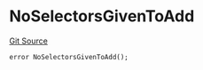 # NoSelectorsGivenToAdd
[Git Source](https://github.com/thrackle-io/tron/blob/bcd51b65303028319f618c7ac3ded4f0d5f7d964/src/protocol/economic/ruleProcessor/RuleProcessorDiamondLib.sol)


```solidity
error NoSelectorsGivenToAdd();
```

